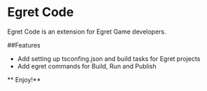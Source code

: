 # Egret Code

Egret Code is an extension for Egret Game developers.

##Features

* Add setting up tsconfing.json and build tasks for Egret projects
* Add egret commands for Build, Run and Publish

** Enjoy!**
